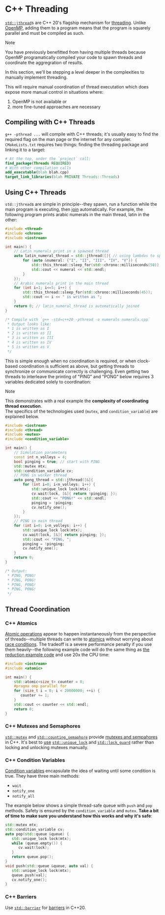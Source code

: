# C++ Threading

[`std::jthread`](https://en.cppreference.com/w/cpp/thread/jthread)s are C++ 20's flagship mechanism for [threading](threading.md). Unlike [OpenMP](openmp.md), adding them to a program means that the program is squarely parallel and must be compiled as such.

> [!NOTE]
> You have previously benefitted from having multiple threads because OpenMP programatically compiled your code to spawn threads and coordinate the aggregration of results.
> 
> In this section, we'll be stepping a level deeper in the complexities to manually implement threading.
> 
> This will require manual coordination of thread executation which does expose more manual control in situations where:
> 1. OpenMP is not available or
> 2. more fine-tuned approaches are necessary


## Compiling with C++ Threads

`g++ -pthread ...` will compile with C++ threads; it's usually easy to find the required flag on the man page or the internet for any compiler. `CMakeLists.txt` requires two things: finding the threading package and linking it to a target:

```cmake
# At the top, under the `project` call:
find_package(Threads REQUIRED)
# With other compilation calls
add_executable(blah blah.cpp)
target_link_libraries(blah PRIVATE Threads::Threads)
```



## Using C++ Threads

`std::jthread`s are simple in principle--they spawn, run a function while the main program is executing, then [join](https://en.cppreference.com/w/cpp/thread/jthread/join) automatically. For example, the following program prints arabic numerals in the main thread, latin in the other:

```c++
#include <thread>
#include <chrono>
#include <iostream>

int main() {
    // Latin numerals print in a spawned thread
    auto latin_numeral_thread = std::jthread([]{ // using lambdas to spawn threads is idiomatic
        for (auto &numeral: {"I", "II", "III", "IV", "V"}) {
            std::this_thread::sleep_for(std::chrono::milliseconds(50));
            std::cout << numeral << std::endl;
        }
    });
    // Arabic numerals print in the main thread
    for (int i=1; i<=5; i++) {
        std::this_thread::sleep_for(std::chrono::milliseconds(45));
        std::cout << i << " is written as ";
    }
    return 0; // latin_numeral_thread is automatically joined
}

/* Compile with `g++ -std=c++20 -pthread -o numerals numerals.cpp`
 * Output looks like:
 * 1 is written as I
 * 2 is written as II
 * 3 is written as III
 * 4 is written as IV
 * 5 is written as V
 */
```

This is simple enough when no coordination is required, or when clock-based coordination is sufficient as above, but getting threads to synchronize or communicate correctly is challenging. Even getting two threads to interleave the printing of "PING" and "PONG" below requires 3 variables dedicated solely to coordination:

> [!NOTE]
> This demonstrates with a real example the **complexity of coordinating thread execution**.\
> The specifics of the technologies used (`mutex`, and `condition_variable`) are explained below.

```c++
#include <iostream>
#include <thread>
#include <mutex>
#include <condition_variable>

int main() {
    // Simulation parameters
    const int n_volleys = 4;
    bool pinging = true; // start with PING
    std::mutex mtx;
    std::condition_variable cv;
    // PONG in worker thread
    auto pong_thread = std::jthread([&]{
        for (int i=0; i<n_volleys; i++) {
            std::unique_lock lock(mtx);
            cv.wait(lock, [&]{ return !pinging; });
            std::cout << "PONG!" << std::endl;
            pinging = !pinging;
            cv.notify_one();
        }
    });
    // PING in main thread
    for (int i=0; i<n_volleys; i++) {
        std::unique_lock lock(mtx);
        cv.wait(lock, [&]{ return pinging; });
        std::cout << "PING, ";
        pinging = !pinging;
        cv.notify_one();
    }
    return 0;
}

/* Output:
 * PING, PONG!
 * PING, PONG!
 * PING, PONG!
 * PING, PONG!
 */
```



## Thread Coordination

### C++ Atomics

[Atomic operations](https://www.cplusplus.com/reference/atomic/atomic/) appear to happen instantaneously from the perspective of threads--multiple threads can write to [atomics](https://www.cplusplus.com/reference/atomic/atomic/) without worrying about [race conditions](threading.md#race-conditions-atomic-operations-and-reductions). The tradeoff is a severe performance penalty if you use them heavily--the following example code will do the same thing as [the reduction example code](openmp.md#reductions) and use 20x the CPU time:

```c++
#include <iostream>
#include <atomic>

int main() {
    std::atomic<size_t> counter = 0;
    #pragma omp parallel for
    for (size_t i = 0; i < 20000000; ++i) {
       counter += 1;
    }
    std::cout << counter << std::endl;
    return 0;
}
```

### C++ Mutexes and Semaphores

[`std::mutex`](https://en.cppreference.com/w/cpp/thread/mutex) and [`std::counting_semaphore`](https://en.cppreference.com/w/cpp/thread/counting_semaphore) provide [mutexes and sempahores](threading.md#mutexes-and-semaphores) in C++. It's best to [use](#using-c-threads) [`std::unique_lock`](https://en.cppreference.com/w/cpp/thread/unique_lock) and [`std::lock_guard`](https://en.cppreference.com/w/cpp/thread/lock_guard) rather than locking and unlocking mutexes manually.

### C++ Condition Variables

[Condition variables](https://www.cplusplus.com/reference/condition_variable/condition_variable/) encapsulate the idea of waiting until some condition is true. They have three main methods:

- `wait`
- `notify_one`
- `notify_all`

The example below shows a simple thread-safe queue with `push` and `pop` methods. Safety is ensured by the `condition_variable` and `mutex`. **Take a bit of time to make sure you understand how this works and why it's safe**:

```c++
std::mutex mtx;
std::condition_variable cv;
auto pop(std::queue &queue) {
   std::unique_lock lock(mtx);
   while (queue.empty()) {
      cv.wait(lock);
   }
   return queue.pop();
}
void push(std::queue &queue, auto val) {
   std::unique_lock lock(mtx);
   queue.push(val);
   cv.notify_one();
}
```

### C++ Barriers

Use [`std::barrier`](https://en.cppreference.com/w/cpp/thread/barrier) for [barriers](threading.md#barriers) in C++20.
